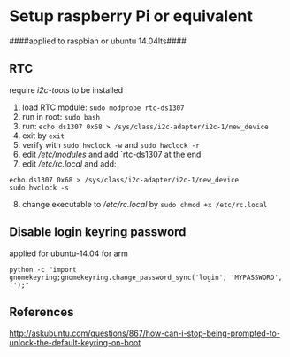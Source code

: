 Setup raspberry Pi or equivalent
================================
####applied to raspbian or ubuntu 14.04lts####

RTC
----
require *i2c-tools* to be installed
1. load RTC module: `sudo modprobe rtc-ds1307`
2. run in root: `sudo bash`
3. run: `echo ds1307 0x68 > /sys/class/i2c-adapter/i2c-1/new_device`
4. exit by `exit`
5. verify with `sudo hwclock -w` and `sudo hwclock -r`
6. edit */etc/modules* and add `rtc-ds1307 at the end
7. edit */etc/rc.local* and add:
  ```
  echo ds1307 0x68 > /sys/class/i2c-adapter/i2c-1/new_device
  sudo hwclock -s
  ```
8. change executable to */etc/rc.local* by `sudo chmod +x /etc/rc.local`

Disable login keyring password
-------------------------------
applied for ubuntu-14.04 for arm

`python -c "import gnomekeyring;gnomekeyring.change_password_sync('login', 'MYPASSWORD', '');"`


References
----------
http://askubuntu.com/questions/867/how-can-i-stop-being-prompted-to-unlock-the-default-keyring-on-boot
